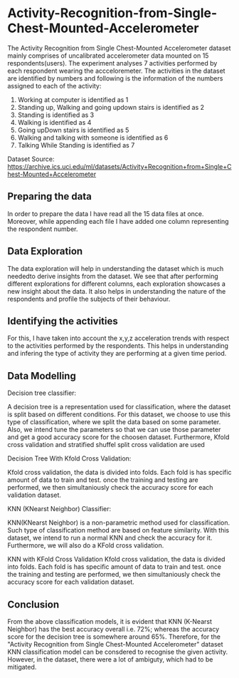 # Activity-Recognition-from-Single-Chest-Mounted-Accelerometer

The Activity Recognition from Single Chest-Mounted Accelerometer dataset mainly comprises of uncalibrated accelerometer data mounted on 15 respondents(users). The experiment analyses 7 activities performed by each respondent wearing the accceloremeter. The activities in the dataset are identified by numbers and following is the information of the numbers assigned to each of the activity:

1. Working at computer is identified as 1
2. Standing up, Walking and going updown stairs is identified as 2
3. Standing is identified as 3
4. Walking is identified as 4
5. Going upDown stairs is identified as 5
6. Walking and talking with someone is identified as 6
7. Talking While Standing is identified as 7

Dataset Source: https://archive.ics.uci.edu/ml/datasets/Activity+Recognition+from+Single+Chest-Mounted+Accelerometer

## Preparing the data

In order to prepare the data I have read all the 15 data files at once. Moreover, while appending each file I have added one column representing the respondent number.

## Data Exploration
The data exploration will help in understanding the dataset which is much neededto derive insights from the dataset. We see that after performing different explorations for different columns, each exploration showcases a new insight about the data.
It also helps in understanding the nature of the respondents and profile the subjects of their behaviour.

## Identifying the activities
For this, I have taken into account the x,y,z acceleration trends with respect to the activities performed by the respondents. This helps in understanding and infering the type of activity they are performing at a given time period.

## Data Modelling

Decision tree classifier:

A decision tree is a representation used for classification, where the dataset is split based on different conditions. For this dataset, we choose to use this type of classification, where we split the data based on some parameter. Also, we intend tune the parameters so that we can use those parameter and get a good accuracy score for the choosen dataset. Furthermore, Kfold cross validation and stratified shuffel split cross validation are used
 
Decision Tree With Kfold Cross Validation:

Kfold cross validation, the data is divided into folds. Each fold is has specific amount of data to train and test. once the training and testing are performed, we then simultaniously check the accuracy score for each validation dataset.
 
KNN (KNearst Neighbor) Classifier:

KNN(KNearst Neighbor) is a non-parametric method used for classification. Such type of classification method are based on feature similarity. With this dataset, we intend to run a normal KNN and check the accuracy for it. Furthermore, we will also do a KFold cross validation.
  
KNN with KFold Cross Validation
Kfold cross validation, the data is divided into folds. Each fold is has specific amount of data to train and test. once the training and testing are performed, we then simultaniously check the accuracy score for each validation dataset.
  
## Conclusion

From the above classification models, it is evident that KNN (K-Nearst Neighbor) has the best accuracy overall i.e. 72%; whereas the accuracy score for the decision tree is somewhere around 65%. Therefore, for the "Activity Recognition from Single Chest-Mounted Accelerometer" dataset KNN classification model can be consdered to recognise the given activity. However, in the dataset, there were a lot of ambiguty, which had to be mitigated.



